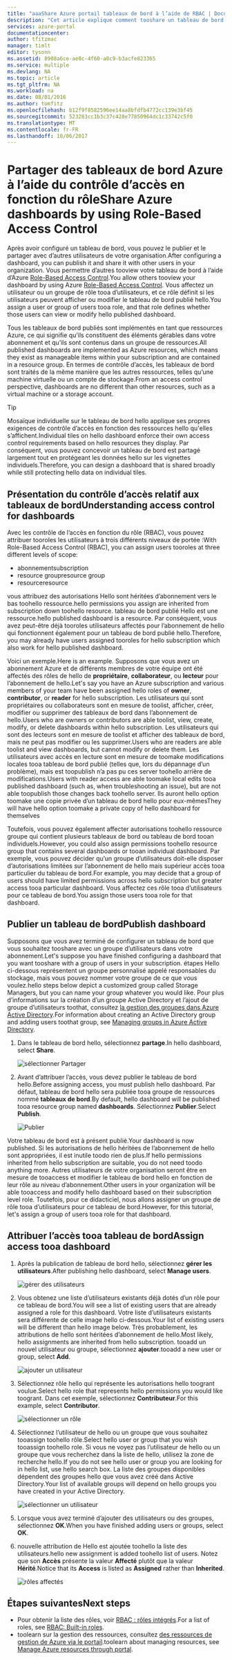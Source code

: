 ```yaml
---
title: "aaaShare Azure portail tableaux de bord à l’aide de RBAC | Documents Microsoft"
description: "Cet article explique comment tooshare un tableau de bord dans hello portail Azure à l’aide du contrôle d’accès en fonction du rôle."
services: azure-portal
documentationcenter: 
author: tfitzmac
manager: timlt
editor: tysonn
ms.assetid: 8908a6ce-ae0c-4f60-a0c9-b3acfe823365
ms.service: multiple
ms.devlang: NA
ms.topic: article
ms.tgt_pltfrm: NA
ms.workload: na
ms.date: 08/01/2016
ms.author: tomfitz
ms.openlocfilehash: b12f9f8582596ee14aa8bfdfb4772cc139e3bf45
ms.sourcegitcommit: 523283cc1b3c37c428e77850964dc1c33742c5f0
ms.translationtype: MT
ms.contentlocale: fr-FR
ms.lasthandoff: 10/06/2017
---
```

# <a name="share-azure-dashboards-by-using-role-based-access-control"></a><span data-ttu-id="06142-103">Partager des tableaux de bord Azure à l’aide du contrôle d’accès en fonction du rôle</span><span class="sxs-lookup"><span data-stu-id="06142-103">Share Azure dashboards by using Role-Based Access Control</span></span>
<span data-ttu-id="06142-104">Après avoir configuré un tableau de bord, vous pouvez le publier et le partager avec d’autres utilisateurs de votre organisation.</span><span class="sxs-lookup"><span data-stu-id="06142-104">After configuring a dashboard, you can publish it and share it with other users in your organization.</span></span> <span data-ttu-id="06142-105">Vous permettre d’autres tooview votre tableau de bord à l’aide d’Azure [Role-Based Access Control](../active-directory/role-based-access-control-configure.md).</span><span class="sxs-lookup"><span data-stu-id="06142-105">You allow others tooview your dashboard by using Azure [Role-Based Access Control](../active-directory/role-based-access-control-configure.md).</span></span> <span data-ttu-id="06142-106">Vous affectez un utilisateur ou un groupe de rôle tooa d’utilisateurs, et ce rôle définit si les utilisateurs peuvent afficher ou modifier le tableau de bord publié hello.</span><span class="sxs-lookup"><span data-stu-id="06142-106">You assign a user or group of users tooa role, and that role defines whether those users can view or modify hello published dashboard.</span></span> 

<span data-ttu-id="06142-107">Tous les tableaux de bord publiés sont implémentés en tant que ressources Azure, ce qui signifie qu’ils constituent des éléments gérables dans votre abonnement et qu’ils sont contenus dans un groupe de ressources.</span><span class="sxs-lookup"><span data-stu-id="06142-107">All published dashboards are implemented as Azure resources, which means they exist as manageable items within your subscription and are contained in a resource group.</span></span>  <span data-ttu-id="06142-108">En termes de contrôle d’accès, les tableaux de bord sont traités de la même manière que les autres ressources, telles qu’une machine virtuelle ou un compte de stockage.</span><span class="sxs-lookup"><span data-stu-id="06142-108">From an access control perspective, dashboards are no different than other resources, such as a virtual machine or a storage account.</span></span>

> [!TIP]
> <span data-ttu-id="06142-109">Mosaïque individuelle sur le tableau de bord hello applique ses propres exigences de contrôle d’accès en fonction des ressources hello qu'elles s’affichent.</span><span class="sxs-lookup"><span data-stu-id="06142-109">Individual tiles on hello dashboard enforce their own access control requirements based on hello resources they display.</span></span>  <span data-ttu-id="06142-110">Par conséquent, vous pouvez concevoir un tableau de bord est partagé largement tout en protégeant les données hello sur les vignettes individuels.</span><span class="sxs-lookup"><span data-stu-id="06142-110">Therefore, you can design a dashboard that is shared broadly while still protecting hello data on individual tiles.</span></span>
> 
> 

## <a name="understanding-access-control-for-dashboards"></a><span data-ttu-id="06142-111">Présentation du contrôle d’accès relatif aux tableaux de bord</span><span class="sxs-lookup"><span data-stu-id="06142-111">Understanding access control for dashboards</span></span>
<span data-ttu-id="06142-112">Avec les contrôle de l’accès en fonction du rôle (RBAC), vous pouvez attribuer tooroles les utilisateurs à trois différents niveaux de portée :</span><span class="sxs-lookup"><span data-stu-id="06142-112">With Role-Based Access Control (RBAC), you can assign users tooroles at three different levels of scope:</span></span>

* <span data-ttu-id="06142-113">abonnement</span><span class="sxs-lookup"><span data-stu-id="06142-113">subscription</span></span>
* <span data-ttu-id="06142-114">resource group</span><span class="sxs-lookup"><span data-stu-id="06142-114">resource group</span></span>
* <span data-ttu-id="06142-115">resource</span><span class="sxs-lookup"><span data-stu-id="06142-115">resource</span></span>

<span data-ttu-id="06142-116">vous attribuez des autorisations Hello sont héritées d’abonnement vers le bas toohello ressource.</span><span class="sxs-lookup"><span data-stu-id="06142-116">hello permissions you assign are inherited from subscription down toohello resource.</span></span> <span data-ttu-id="06142-117">tableau de bord publié Hello est une ressource.</span><span class="sxs-lookup"><span data-stu-id="06142-117">hello published dashboard is a resource.</span></span> <span data-ttu-id="06142-118">Par conséquent, vous avez peut-être déjà tooroles utilisateurs affectés pour l’abonnement de hello qui fonctionnent également pour un tableau de bord publié hello.</span><span class="sxs-lookup"><span data-stu-id="06142-118">Therefore, you may already have users assigned tooroles for hello subscription which also work for hello published dashboard.</span></span> 

<span data-ttu-id="06142-119">Voici un exemple.</span><span class="sxs-lookup"><span data-stu-id="06142-119">Here is an example.</span></span>  <span data-ttu-id="06142-120">Supposons que vous avez un abonnement Azure et de différents membres de votre équipe ont été affectés des rôles de hello de **propriétaire**, **collaborateur**, ou **lecteur** pour l’abonnement de hello.</span><span class="sxs-lookup"><span data-stu-id="06142-120">Let's say you have an Azure subscription and various members of your team have been assigned hello roles of **owner**, **contributor**, or **reader** for hello subscription.</span></span> <span data-ttu-id="06142-121">Les utilisateurs qui sont propriétaires ou collaborateurs sont en mesure de toolist, afficher, créer, modifier ou supprimer des tableaux de bord dans l’abonnement de hello.</span><span class="sxs-lookup"><span data-stu-id="06142-121">Users who are owners or contributors are able toolist, view, create, modify, or delete dashboards within hello subscription.</span></span>  <span data-ttu-id="06142-122">Les utilisateurs qui sont des lecteurs sont en mesure de toolist et afficher des tableaux de bord, mais ne peut pas modifier ou les supprimer.</span><span class="sxs-lookup"><span data-stu-id="06142-122">Users who are readers are able toolist and view dashboards, but cannot modify or delete them.</span></span>  <span data-ttu-id="06142-123">Les utilisateurs avec accès en lecture sont en mesure de toomake modifications locales tooa tableau de bord publié (telles que, lors du dépannage d’un problème), mais est toopublish n’a pas pu ces server toohello arrière de modifications.</span><span class="sxs-lookup"><span data-stu-id="06142-123">Users with reader access are able toomake local edits tooa published dashboard (such as, when troubleshooting an issue), but are not able toopublish those changes back toohello server.</span></span>  <span data-ttu-id="06142-124">Ils auront hello option toomake une copie privée d’un tableau de bord hello pour eux-mêmes</span><span class="sxs-lookup"><span data-stu-id="06142-124">They will have hello option toomake a private copy of hello dashboard for themselves</span></span>

<span data-ttu-id="06142-125">Toutefois, vous pouvez également affecter autorisations toohello ressource groupe qui contient plusieurs tableaux de bord ou tableau de bord tooan individuels.</span><span class="sxs-lookup"><span data-stu-id="06142-125">However, you could also assign permissions toohello resource group that contains several dashboards or tooan individual dashboard.</span></span> <span data-ttu-id="06142-126">Par exemple, vous pouvez décider qu’un groupe d’utilisateurs doit-elle disposer d’autorisations limitées sur l’abonnement de hello mais supérieur accès tooa particulier du tableau de bord.</span><span class="sxs-lookup"><span data-stu-id="06142-126">For example, you may decide that a group of users should have limited permissions across hello subscription but greater access tooa particular dashboard.</span></span> <span data-ttu-id="06142-127">Vous affectez ces rôle tooa d’utilisateurs pour ce tableau de bord.</span><span class="sxs-lookup"><span data-stu-id="06142-127">You assign those users tooa role for that dashboard.</span></span> 

## <a name="publish-dashboard"></a><span data-ttu-id="06142-128">Publier un tableau de bord</span><span class="sxs-lookup"><span data-stu-id="06142-128">Publish dashboard</span></span>
<span data-ttu-id="06142-129">Supposons que vous avez terminé de configurer un tableau de bord que vous souhaitez tooshare avec un groupe d’utilisateurs dans votre abonnement.</span><span class="sxs-lookup"><span data-stu-id="06142-129">Let's suppose you have finished configuring a dashboard that you want tooshare with a group of users in your subscription.</span></span> <span data-ttu-id="06142-130">étapes Hello ci-dessous représentent un groupe personnalisé appelé responsables du stockage, mais vous pouvez nommer votre groupe de ce que vous voulez.</span><span class="sxs-lookup"><span data-stu-id="06142-130">hello steps below depict a customized group called Storage Managers, but you can name your group whatever you would like.</span></span> <span data-ttu-id="06142-131">Pour plus d’informations sur la création d’un groupe Active Directory et l’ajout de groupe d’utilisateurs toothat, consultez [la gestion des groupes dans Azure Active Directory](../active-directory/active-directory-accessmanagement-manage-groups.md).</span><span class="sxs-lookup"><span data-stu-id="06142-131">For information about creating an Active Directory group and adding users toothat group, see [Managing groups in Azure Active Directory](../active-directory/active-directory-accessmanagement-manage-groups.md).</span></span>

1. <span data-ttu-id="06142-132">Dans le tableau de bord hello, sélectionnez **partage**.</span><span class="sxs-lookup"><span data-stu-id="06142-132">In hello dashboard, select **Share**.</span></span>
   
     ![sélectionner Partager](./media/azure-portal-dashboard-share-access/select-share.png)
2. <span data-ttu-id="06142-134">Avant d’attribuer l’accès, vous devez publier le tableau de bord hello.</span><span class="sxs-lookup"><span data-stu-id="06142-134">Before assigning access, you must publish hello dashboard.</span></span> <span data-ttu-id="06142-135">Par défaut, tableau de bord hello sera publiée tooa groupe de ressources nommé **tableaux de bord**.</span><span class="sxs-lookup"><span data-stu-id="06142-135">By default, hello dashboard will be published tooa resource group named **dashboards**.</span></span> <span data-ttu-id="06142-136">Sélectionnez **Publier**.</span><span class="sxs-lookup"><span data-stu-id="06142-136">Select **Publish**.</span></span>
   
     ![Publier](./media/azure-portal-dashboard-share-access/publish.png)

<span data-ttu-id="06142-138">Votre tableau de bord est à présent publié.</span><span class="sxs-lookup"><span data-stu-id="06142-138">Your dashboard is now published.</span></span> <span data-ttu-id="06142-139">Si les autorisations de hello héritées de l’abonnement de hello sont appropriées, il est inutile toodo rien de plus.</span><span class="sxs-lookup"><span data-stu-id="06142-139">If hello permissions inherited from hello subscription are suitable, you do not need toodo anything more.</span></span> <span data-ttu-id="06142-140">Autres utilisateurs de votre organisation seront être en mesure de tooaccess et modifier le tableau de bord hello en fonction de leur rôle au niveau d’abonnement.</span><span class="sxs-lookup"><span data-stu-id="06142-140">Other users in your organization will be able tooaccess and modify hello dashboard based on their subscription level role.</span></span> <span data-ttu-id="06142-141">Toutefois, pour ce didacticiel, nous allons assigner un groupe de rôle tooa d’utilisateurs pour ce tableau de bord.</span><span class="sxs-lookup"><span data-stu-id="06142-141">However, for this tutorial, let's assign a group of users tooa role for that dashboard.</span></span>

## <a name="assign-access-tooa-dashboard"></a><span data-ttu-id="06142-142">Attribuer l’accès tooa tableau de bord</span><span class="sxs-lookup"><span data-stu-id="06142-142">Assign access tooa dashboard</span></span>
1. <span data-ttu-id="06142-143">Après la publication de tableau de bord hello, sélectionnez **gérer les utilisateurs**.</span><span class="sxs-lookup"><span data-stu-id="06142-143">After publishing hello dashboard, select **Manage users**.</span></span>
   
     ![gérer des utilisateurs](./media/azure-portal-dashboard-share-access/manage-users.png)
2. <span data-ttu-id="06142-145">Vous obtenez une liste d’utilisateurs existants déjà dotés d’un rôle pour ce tableau de bord.</span><span class="sxs-lookup"><span data-stu-id="06142-145">You will see a list of existing users that are already assigned a role for this dashboard.</span></span> <span data-ttu-id="06142-146">Votre liste d’utilisateurs existants sera différente de celle image hello ci-dessous.</span><span class="sxs-lookup"><span data-stu-id="06142-146">Your list of existing users will be different than hello image below.</span></span> <span data-ttu-id="06142-147">Très probablement, les attributions de hello sont héritées d’abonnement de hello.</span><span class="sxs-lookup"><span data-stu-id="06142-147">Most likely, hello assignments are inherited from hello subscription.</span></span> <span data-ttu-id="06142-148">tooadd un nouvel utilisateur ou groupe, sélectionnez **ajouter**.</span><span class="sxs-lookup"><span data-stu-id="06142-148">tooadd a new user or group, select **Add**.</span></span>
   
     ![ajouter un utilisateur](./media/azure-portal-dashboard-share-access/existing-users.png)
3. <span data-ttu-id="06142-150">Sélectionnez rôle hello qui représente les autorisations hello toogrant voulue.</span><span class="sxs-lookup"><span data-stu-id="06142-150">Select hello role that represents hello permissions you would like toogrant.</span></span> <span data-ttu-id="06142-151">Dans cet exemple, sélectionnez **Contributeur**.</span><span class="sxs-lookup"><span data-stu-id="06142-151">For this example, select **Contributor**.</span></span>
   
     ![sélectionner un rôle](./media/azure-portal-dashboard-share-access/select-role.png)
4. <span data-ttu-id="06142-153">Sélectionnez l’utilisateur de hello ou un groupe que vous souhaitez tooassign toohello rôle.</span><span class="sxs-lookup"><span data-stu-id="06142-153">Select hello user or group that you wish tooassign toohello role.</span></span> <span data-ttu-id="06142-154">Si vous ne voyez pas l’utilisateur de hello ou un groupe que vous recherchez dans la liste de hello, utilisez la zone de recherche hello.</span><span class="sxs-lookup"><span data-stu-id="06142-154">If you do not see hello user or group you are looking for in hello list, use hello search box.</span></span> <span data-ttu-id="06142-155">La liste des groupes disponibles dépendent des groupes hello que vous avez créé dans Active Directory.</span><span class="sxs-lookup"><span data-stu-id="06142-155">Your list of available groups will depend on hello groups you have created in your Active Directory.</span></span>
   
     ![sélectionner un utilisateur](./media/azure-portal-dashboard-share-access/select-user.png) 
5. <span data-ttu-id="06142-157">Lorsque vous avez terminé d’ajouter des utilisateurs ou des groupes, sélectionnez **OK**.</span><span class="sxs-lookup"><span data-stu-id="06142-157">When you have finished adding users or groups, select **OK**.</span></span> 
6. <span data-ttu-id="06142-158">nouvelle attribution de Hello est ajoutée toohello la liste des utilisateurs.</span><span class="sxs-lookup"><span data-stu-id="06142-158">hello new assignment is added toohello list of users.</span></span> <span data-ttu-id="06142-159">Notez que son **Accès** présente la valeur **Affecté** plutôt que la valeur **Hérité**.</span><span class="sxs-lookup"><span data-stu-id="06142-159">Notice that its **Access** is listed as **Assigned** rather than **Inherited**.</span></span>
   
     ![rôles affectés](./media/azure-portal-dashboard-share-access/assigned-roles.png)

## <a name="next-steps"></a><span data-ttu-id="06142-161">Étapes suivantes</span><span class="sxs-lookup"><span data-stu-id="06142-161">Next steps</span></span>
* <span data-ttu-id="06142-162">Pour obtenir la liste des rôles, voir [RBAC : rôles intégrés](../active-directory/role-based-access-built-in-roles.md).</span><span class="sxs-lookup"><span data-stu-id="06142-162">For a list of roles, see [RBAC: Built-in roles](../active-directory/role-based-access-built-in-roles.md).</span></span>
* <span data-ttu-id="06142-163">toolearn sur la gestion des ressources, consultez [des ressources de gestion de Azure via le portail](resource-group-portal.md).</span><span class="sxs-lookup"><span data-stu-id="06142-163">toolearn about managing resources, see [Manage Azure resources through portal](resource-group-portal.md).</span></span>

